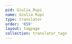 ```yaml
---
pid: Giulia_Rupi
name: Giulia Rupi
type: translator
order: '059'
layout: tagpage
collection: translator_tags
---
```

